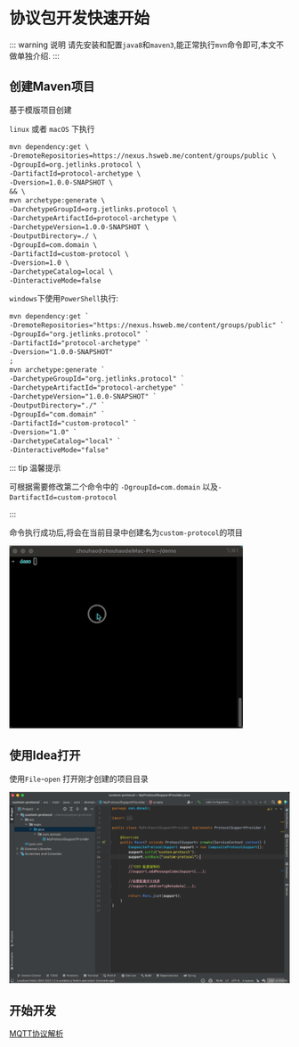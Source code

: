 # 协议包开发快速开始

::: warning 说明
请先安装和配置`java8`和`maven3`,能正常执行`mvn`命令即可,本文不做单独介绍. 
:::

## 创建Maven项目

基于模版项目创建

`linux` 或者 `macOS` 下执行
```shell
mvn dependency:get \
-DremoteRepositories=https://nexus.hsweb.me/content/groups/public \
-DgroupId=org.jetlinks.protocol \
-DartifactId=protocol-archetype \
-Dversion=1.0.0-SNAPSHOT \
&& \
mvn archetype:generate \
-DarchetypeGroupId=org.jetlinks.protocol \
-DarchetypeArtifactId=protocol-archetype \
-DarchetypeVersion=1.0.0-SNAPSHOT \
-DoutputDirectory=./ \
-DgroupId=com.domain \
-DartifactId=custom-protocol \
-Dversion=1.0 \
-DarchetypeCatalog=local \
-DinteractiveMode=false
```

`windows`下使用`PowerShell`执行:

```shell
mvn dependency:get `
-DremoteRepositories="https://nexus.hsweb.me/content/groups/public" `
-DgroupId="org.jetlinks.protocol" `
-DartifactId="protocol-archetype" `
-Dversion="1.0.0-SNAPSHOT" 
;
mvn archetype:generate `
-DarchetypeGroupId="org.jetlinks.protocol" `
-DarchetypeArtifactId="protocol-archetype" `
-DarchetypeVersion="1.0.0-SNAPSHOT" `
-DoutputDirectory="./" `
-DgroupId="com.domain" `
-DartifactId="custom-protocol" `
-Dversion="1.0" `
-DarchetypeCatalog="local" `
-DinteractiveMode="false"
```

::: tip 温馨提示

可根据需要修改第二个命令中的 `-DgroupId=com.domain`
以及`-DartifactId=custom-protocol`

:::

命令执行成功后,将会在当前目录中创建名为`custom-protocol`的项目

![创建项目](./img/create-project.gif)


## 使用Idea打开

使用`File`-`open` 打开刚才创建的项目目录

![打开](./img/open-idea.png)


## 开始开发

[MQTT协议解析](./mqtt.md)

<!-- [TCP协议解析](./tcp.md) -->

<!-- [HTTP协议解析](./http.md) -->
